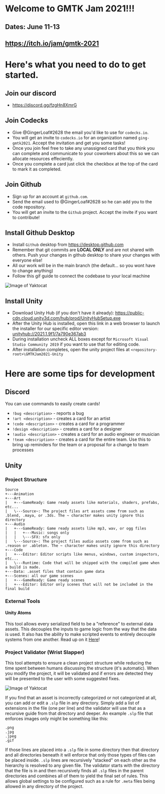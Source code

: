 # Welcome to GMTK Jam 2021!!!
## Dates: June 11-13
## https://itch.io/jam/gmtk-2021

# Here's what you need to do to get started.
## Join our discord
- https://discord.gg/fzgHn8XmrG
  
## Join Codecks
- Give @GingerLoaf#2628 the email you'd like to use for `codecks.io`.
- You will get an invite to `codecks.io` for an organization named `ging-gmtk2021`. Accept the invitation and get you some tasks!
- Once you join feel free to take any unassigned card that you think you can complete and communicate to your coworkers about this so we can allocate resources effeciently.
- Once you complete a card just click the checkbox at the top of the card to mark it as completed.

## Join Github
- Sign up for an account at `github.com`.
- Send the email used to @GingerLoaf#2628 so he can add you to the code repository.
- You will get an invite to the `Github` project. Accept the invite if you want to contribute!
  
## Install Github Desktop
- Install `Github` desktop from https://desktop.github.com
- Remember that git commits are **LOCAL ONLY** and are not shared with others. Push your changes in github desktop to share your changes with everyone else!
- All our work will be in the main branch (the default... so you wont have to change anything)
- Follow this gif guide to connect the codebase to your local machine

![Image of Yaktocat](readme-images/gmtk-20201-onboarding-1.gif)

## Install Unity
- Download Unity Hub (if you don't have it already): https://public-cdn.cloud.unity3d.com/hub/prod/UnityHubSetup.exe
- After the Unity Hub is installed, open this link in a web browser to launch the installer for our specific editor version: <unityhub://2021.1.9f1/7a790e367ab3>
- During installation uncheck ALL boxes except for `Microsoft Visual Studio Community 2019` if you want to use that for editing code.
- After installation completes, open the unity project files at `<repository-root>\GMTKJam2021-Unity`

# Here are some tips for development

## Discord
You can use commands to easily create cards!
- `!bug <description>` - reports a bug
- `!art <description>` - creates a card for an artist
- `!code <description>` - creates a card for a programmer
- `!design <description>` - creates a card for a designer
- `!audio <description>` - creates a card for an audio engineer or musician
- `!team <description>` - creates a card for the entire team. Use this to bring up reminders for the team or a proposal for a change to team processes
  
## Unity

### Project Structure
```
Source
+---Animation
+---Art
|   +---GameReady: Game ready assets like materials, shaders, prefabs, etc...
|   \---Source~: The project files art assets come from such as .blend, .maya, or .3ds. The ~ character makes unity ignore this directory
+---Audio
|   +---GameReady: Game ready assets like mp3, wav, or ogg files
|   |   +---Music: songs only
|   |   \---SFX: sfx only
|   \---Source~: The project files audio assets come from such as .reason or .ableton. The ~ character makes unity ignore this directory
+---Code
|   +---Editor: Editor scripts like menus, windows, custom inspectors, etc...
|   \---Runtime: Code that will be shipped with the compiled game when a build is made.
+---Data: .asset files that contain game data
+---Scenes: all our game scenes
|   +---GameReady: Game ready scenes
|   +---Editor: Editor only scenes that will not be included in the final build
```

### External Tools
#### Unity Atoms
This tool allows every serialized field to be a "reference" to external data assets.
This decouples the inputs to game logic from the way that the data is used.
It also has the ability to make scripted events to entirely decouple systems from one another.
Read up on it [Here](https://github.com/unity-atoms/unity-atoms)!

### Project Validator (Wrist Slapper)
This tool attempts to ensure a clean project structure while reducing the time spent between humans discussing the structure (it's automatic).
When you modify the project, it will be validated and if errors are detected they will be presented to the user with some suggested fixes.

![Image of Yaktocat](readme-images/wristslapper.PNG)

If you find that an asset is incorrectly categorized or not categorized at all, you can add or edit a `.slp` file in any directory.
Simply add a list of extensions in the file (one per line) and the validator will use that as a recursive guide from that directory and deeper.
An example `.slp` file that enforces images only might be something like this:

```text
.png
.jpg
.jpeg
.gif
```

If those lines are placed into a `.slp` file in some directory then that directory and all directories beneath it will enforce that only those types of files can be placed inside.
`.slp` lines are recursively "stacked" on each other as the hierarchy is resolved to any given file.
The validator starts with the directory that the file is in and then recursively finds all `.slp` files in the parent directories and combines all of them to yield the final set of rules.
This allows global settings to be configured such as a rule for `.meta` files being allowed in any directory of the project.
